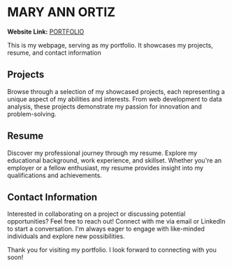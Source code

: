 # MARY ANN ORTIZ

**Website Link:** [PORTFOLIO](https://macortiz.github.io/portfolio/main.html)

This is my webpage, serving as my portfolio. It showcases my projects, resume, and contact information

## Projects

Browse through a selection of my showcased projects, each representing a unique aspect of my abilities and interests. From web development to data analysis, these projects demonstrate my passion for innovation and problem-solving.

## Resume

Discover my professional journey through my resume. Explore my educational background, work experience, and skillset. Whether you're an employer or a fellow enthusiast, my resume provides insight into my qualifications and achievements.

## Contact Information

Interested in collaborating on a project or discussing potential opportunities? Feel free to reach out! Connect with me via email or LinkedIn to start a conversation. I'm always eager to engage with like-minded individuals and explore new possibilities.

Thank you for visiting my portfolio. I look forward to connecting with you soon!
